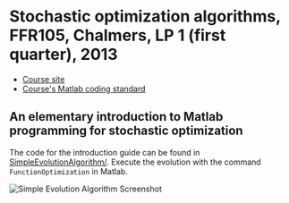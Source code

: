 # Stochastic optimization algorithms, FFR105, Chalmers, LP 1 (first quarter), 2013

* [Course site](http://www.me.chalmers.se/~mwahde/courses/soa/2013/soa.html)
* [Course's Matlab coding
  standard](http://www.me.chalmers.se/~mwahde/courses/soa/2013/MatlabCodingStandard.pdf)

## An elementary introduction to Matlab programming for stochastic optimization

The code for the introduction guide can be found in
[SimpleEvolutionAlgorithm/](SimpleEvolutionAlgorithm/). Execute the evolution
with the command `FunctionOptimization` in Matlab.

![Simple Evolution Algorithm
Screenshot](SimpleEvolutionAlgorithm/screenshot.png)
